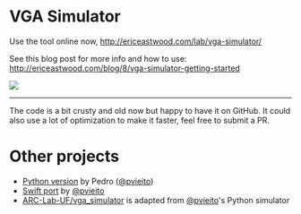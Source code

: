 # VGA Simulator

Use the tool online now, http://ericeastwood.com/lab/vga-simulator/

See this blog post for more info and how to use: http://ericeastwood.com/blog/8/vga-simulator-getting-started

![](http://i.imgur.com/e5XkXp6.png)

---

The code is a bit crusty and old now but happy to have it on GitHub. It could also use a lot of optimization to make it faster, feel free to submit a PR.

# Other projects

 - [Python version](https://gist.github.com/pvieito/8cdb54a9a03fd36e51c8df6e331a3006) by Pedro ([@pvieito](https://github.com/pvieito))
 - [Swift port](https://github.com/pvieito/VGASimulatorKit) by [@pvieito](https://github.com/pvieito)
 - [ARC-Lab-UF/vga_simulator](https://github.com/ARC-Lab-UF/vga-simulator) is adapted from [@pvieito](https://github.com/pvieito)'s Python simulator
